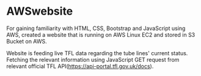 # AWSwebsite
For gaining familiarity with HTML, CSS, Bootstrap and JavaScript using AWS, created a website that is running on AWS Linux EC2 and stored in S3 Bucket on AWS. 

Website is feeding live TFL data regarding the tube lines' current status. Fetching the relevant information using JavaScript GET request from relevant official TFL API(https://api-portal.tfl.gov.uk/docs).



